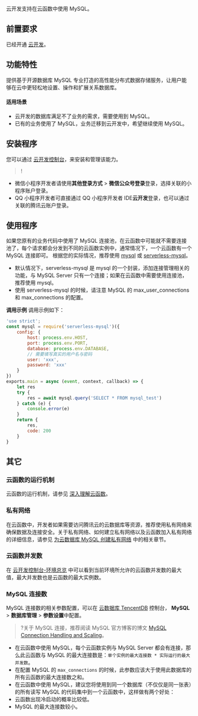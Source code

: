 云开发支持在云函数中使用 MySQL。

## 前置要求

已经开通 [云开发](https://console.cloud.tencent.com/tcb)。

## 功能特性

提供基于开源数据库 MySQL 专业打造的高性能分布式数据存储服务，让用户能够在云中更轻松地设置、操作和扩展关系数据库。

#### 适用场景

- 云开发的数据库满足不了业务的需求，需要使用到 MySQL。
- 已有的业务使用了 MySQL，业务迁移到云开发中，希望继续使用 MySQL。

## 安装程序

您可以通过 [云开发控制台](https://console.cloud.tencent.com/tcb/extensions)，来安装和管理该能力。

> ! 
- 微信小程序开发者请使用**其他登录方式** > **微信公众号登录**登录，选择关联的小程序账户登录。
- QQ 小程序开发者可直接通过 QQ 小程序开发者 IDE**云开发**登录，也可以通过关联的腾讯云账户登录。

## 使用程序

如果您原有的业务代码中使用了 MySQL 连接池，在云函数中可能就不需要连接池了，每个请求都会分发到不同的云函数实例中，通常情况下，一个云函数有一个 MySQL 连接即可。
根据您的实际情况，推荐使用 [mysql](https://www.npmjs.com/package/mysql) 或 [serverless-mysql](https://www.npmjs.com/package/serverless-mysql)。

- 默认情况下，serverless-mysql 是 mysql 的一个封装，添加连接管理相关的功能，与 MySQL Server 只有一个连接；如果在云函数中需要使用连接池，推荐使用 mysql。
- 使用 serverless-mysql 的时候，请注意 MySQL 的 max_user_connections 和 max_connections 的配置。

**调用示例**
调用示例如下：

```javascript
'use strict';
const mysql = require('serverless-mysql')({
    config: {
        host: process.env.HOST,
        port: process.env.PORT,
        database: process.env.DATABASE,
        // 需要填写真实的用户名与密码
        user: 'xxx',
        password: 'xxx'
    }
})
exports.main = async (event, context, callback) => {
    let res
    try {
        res = await mysql.query('SELECT * FROM mysql_test')
    } catch (e) {
        console.error(e)
    }
    return {
        res,
        code: 200
    }
}
```

## 其它

### 云函数的运行机制

云函数的运行机制，请参见 [深入理解云函数](https://cloud.tencent.com/document/product/876/41764)。

### 私有网络

在云函数中，开发者如果需要访问腾讯云的云数据库等资源，推荐使用私有网络来确保数据及连接安全。关于私有网络、如何建立私有网络以及云函数加入私有网络的详细信息，请参见 [为云数据库 MySQL 创建私有网络](https://cloud.tencent.com/document/product/236/8468) 中的相关章节。

### 云函数并发数

在 [云开发控制台-环境总览](https://console.cloud.tencent.com/tcb/env/overview) 中可以看到当前环境所允许的云函数并发数的最大值，最大并发数也是云函数的最大实例数。


### MySQL 连接数
MySQL 连接数的相关参数配置，可以在 [云数据库 TencentDB](https://console.cloud.tencent.com/cdb) 控制台， **MySQL** > **数据库管理** > **参数设置**中配置。

>?关于 MySQL 连接，推荐阅读 MySQL 官方博客的博文 [MySQL Connection Handling and Scaling](https://mysqlserverteam.com/mysql-connection-handling-and-scaling/)。


- 在云函数中使用 MySQL，每个云函数实例与 MySQL Server 都会有连接，那么此云函数与 MySQL 的最大连接数是：`单个实例的最大连接数 * 实际运行的最大并发数`。
- 在配置 MySQL 的 `max_connections` 的时候，此参数应该大于使用此数据库的所有云函数的最大连接数之和。
- 在云函数中使用 MySQL，建议您将使用到同一个数据库（不仅仅是同一张表）的所有读写 MySQL 的代码集中到一个云函数中，这样做有两个好处：
 - 云函数出现冷启动的概率比较低。
 - MySQL 的最大连接数较小。



